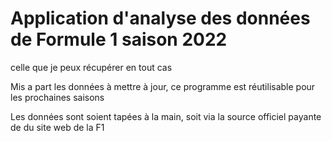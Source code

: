 # Application d'analyse des données de Formule 1 saison 2022
celle que je peux récupérer en tout cas

Mis a part les données à mettre à jour, ce programme est réutilisable pour les prochaines saisons

Les données sont soient tapées à la main, soit via la source officiel payante de du site web de la F1